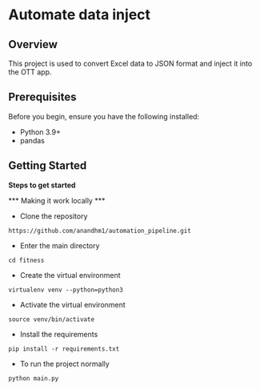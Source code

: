# Automate data inject

## Overview

This project is used to convert Excel data to JSON format and inject it into the OTT app.

## Prerequisites

Before you begin, ensure you have the following installed:
- Python 3.9+
- pandas

## Getting Started
 **Steps to get started**

 *** Making it work locally ***
 

* Clone the repository 
 ```
 https://github.com/anandhm1/automation_pipeline.git
 ```


* Enter the main directory
 ```
 cd fitness
 ```


* Create the virtual environment
 ```
 virtualenv venv --python=python3
 ```

* Activate the virtual environment
 ```
 source venv/bin/activate
 ```

* Install the requirements
 ```
 pip install -r requirements.txt
 ```

* To run the project normally
 ```
 python main.py
 ```
